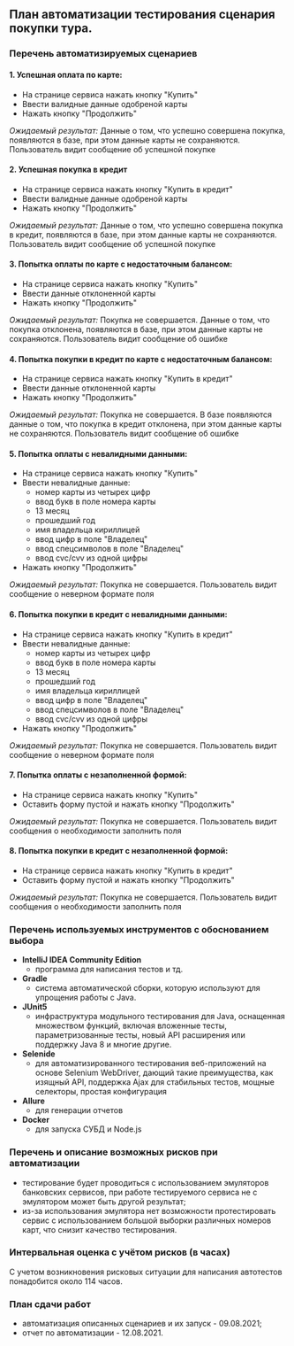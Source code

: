 ## План автоматизации тестирования сценария покупки тура.

### Перечень автоматизируемых сценариев
#### 1. Успешная оплата по карте:
* На странице сервиса нажать кнопку "Купить"
* Ввести валидные данные одобреной карты
* Нажать кнопку "Продолжить"

*Ожидаемый результат:*  Данные о том, что успешно совершена покупка, появляются в базе, при этом данные карты не сохраняются. Пользователь видит сообщение об успешной покупке
  
#### 2. Успешная покупка в кредит
* На странице сервиса нажать кнопку "Купить в кредит"
* Ввести валидные данные одобреной карты
* Нажать кнопку "Продолжить"

*Ожидаемый результат:*  Данные о том, что успешно совершена покупка в кредит, появляются в базе, при этом данные карты не сохраняются. Пользователь видит сообщение об успешной покупке

#### 3. Попытка оплаты по карте с недостаточным балансом:
* На странице сервиса нажать кнопку "Купить"
* Ввести данные отклоненной карты
* Нажать кнопку "Продолжить"

*Ожидаемый результат:*  Покупка не совершается. Данные о том, что покупка отклонена, появляются в базе, при этом данные карты не сохраняются. Пользователь видит сообщение об ошибке

 
#### 4. Попытка покупки в кредит по карте с недостаточным балансом:
* На странице сервиса нажать кнопку "Купить в кредит"
* Ввести данные отклоненной карты
* Нажать кнопку "Продолжить"

*Ожидаемый результат:*  Покупка не совершается. В базе появляются данные о том, что покупка в кредит отклонена, при этом данные карты не сохраняются. Пользователь видит сообщение об ошибке

#### 5. Попытка оплаты с невалидными данными:
* На странице сервиса нажать кнопку "Купить"
* Ввести невалидные данные:
  * номер карты из четырех цифр
  * ввод букв в поле номера карты
  * 13 месяц
  * прошедший год
  * имя владельца кириллицей
  * ввод цифр в поле "Владелец"
  * ввод спецсимволов в поле "Владелец"
  * ввод cvc/cvv из одной цифры
* Нажать кнопку "Продолжить"

*Ожидаемый результат:*  Покупка не совершается. Пользователь видит сообщение о неверном формате поля

#### 6. Попытка покупки в кредит с невалидными данными:
* На странице сервиса нажать кнопку "Купить в кредит"
* Ввести невалидные данные:
  * номер карты из четырех цифр
  * ввод букв в поле номера карты
  * 13 месяц
  * прошедший год
  * имя владельца кириллицей
  * ввод цифр в поле "Владелец"
  * ввод спецсимволов в поле "Владелец"
  * ввод cvc/cvv из одной цифры
* Нажать кнопку "Продолжить"

*Ожидаемый результат:*  Покупка не совершается. Пользователь видит сообщение о неверном формате поля

#### 7. Попытка оплаты с незаполненной формой:
* На странице сервиса нажать кнопку "Купить"
* Оставить форму пустой и нажать кнопку "Продолжить"

*Ожидаемый результат:*  Покупка не совершается. Пользователь видит сообщения о необходимости заполнить поля

#### 8. Попытка покупки в кредит с незаполненной формой:
* На странице сервиса нажать кнопку "Купить в кредит"
* Оставить форму пустой и нажать кнопку "Продолжить"

*Ожидаемый результат:*  Покупка не совершается. Пользователь видит сообщения о необходимости заполнить поля

### Перечень используемых инструментов с обоснованием выбора
* __IntelliJ IDEA Community Edition__
  - программа для написания тестов и тд.
* __Gradle__
  - система автоматической сборки, которую используют для упрощения работы с Java.
* __JUnit5__
  - инфраструктура модульного тестирования для Java, оснащенная множеством функций, включая вложенные тесты, параметризованные тесты, новый API расширения или поддержку Java 8 и многие другие.
* __Selenide__
  - для автоматизированного тестирования веб-приложений на основе Selenium WebDriver, дающий такие преимущества, как изящный API, поддержка Ajax для стабильных тестов, мощные селекторы, простая конфигурация
* __Allure__
  - для генерации отчетов
* __Docker__
  - для запуска СУБД и Node.js

### Перечень и описание возможных рисков при автоматизации
- тестирование будет проводиться с использованием эмуляторов банковских сервисов, при работе тестируемого сервиса не с эмулятором может быть другой результат;
- из-за использования эмулятора нет возможности протестировать сервис с использованием большой выборки различных номеров карт, что снизит качество тестирования.

### Интервальная оценка с учётом рисков (в часах)
С учетом возникновения рисковых ситуации для написания автотестов понадобится около 114 часов.

### План сдачи работ
- автоматизация описанных сценариев и их запуск - 09.08.2021;
- отчет по автоматизации - 12.08.2021.
